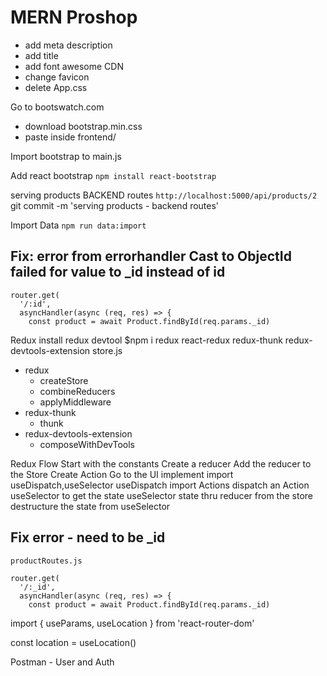 # MERN Proshop

- add meta description
- add title
- add font awesome CDN
- change favicon
- delete App.css

Go to bootswatch.com

- download bootstrap.min.css
- paste inside frontend/

Import bootstrap to main.js

Add react bootstrap
`npm install react-bootstrap`

serving products BACKEND routes
`http://localhost:5000/api/products/2`
git commit -m 'serving products - backend routes'

Import Data
`npm run data:import`

## Fix: error from errorhandler Cast to ObjectId failed for value to \_id instead of id

```
router.get(
  '/:id',
  asyncHandler(async (req, res) => {
    const product = await Product.findById(req.params._id)
```

Redux
install redux devtool
$npm i redux react-redux redux-thunk redux-devtools-extension
store.js

- redux
  - createStore
  - combineReducers
  - applyMiddleware
- redux-thunk
  - thunk
- redux-devtools-extension
  - composeWithDevTools

Redux Flow
Start with the constants
Create a reducer
Add the reducer to the Store
Create Action
Go to the UI implement
import useDispatch,useSelector
useDispatch
import Actions
dispatch an Action
useSelector to get the state
useSelector state thru reducer from the store
destructure the state from useSelector

## Fix error - need to be \_id

```
productRoutes.js

router.get(
  '/:_id',
  asyncHandler(async (req, res) => {
    const product = await Product.findById(req.params._id)
```

import { useParams, useLocation } from 'react-router-dom'

const location = useLocation()

Postman - User and Auth
